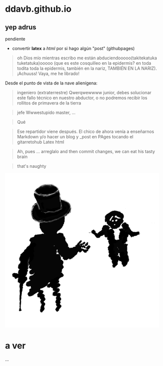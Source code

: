 # ddavb.github.io

## yep adrus

pendiente
- convertir **latex** a *html* por si hago algún "post" (githubpages)

> oh Dios mío mientras escribo me están abduciendooooo(takitekatuka tuketatuka)ooooo (que es este cosquilleo en la epidermis? en toda todita toda la epidermis, también en la nariz, TAMBIÉN EN LA NARIZ). ¡Achuuss! Vaya, me he librado!

Desde el punto de vista de la nave alienígena:

> ingeniero (extraterrestre) Qwerqwewwww junior, debes solucionar este fallo técnico en nuestro abductor, o no podremos recibir los rollitos de primavera de la tierra

> jefe Wwwestupido master, ...

> Qué

> Ese repartidor viene después. El chico de ahora venía a enseñarnos Markdown y/o hacer un blog y _post en PAges tocando el gitarretohub Latex html

> Ah, pues ... arreglalo and then commit changes, we can eat his tasty brain

> that's naughty

![For real bro](https://raw.githubusercontent.com/ddavb/ddavb.github.io/master/_images/idea2.png)

# a ver 

...

